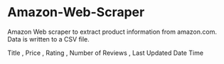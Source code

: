 # Amazon-Web-Scraper
Amazon Web scraper to extract product information from amazon.com. 
Data is written to a CSV file. 

Title , Price , Rating , Number of Reviews , Last Updated Date Time 
